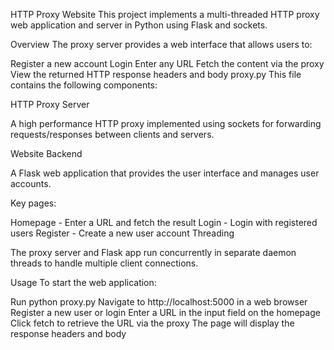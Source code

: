 HTTP Proxy Website
This project implements a multi-threaded HTTP proxy web application and server in Python using Flask and sockets.

Overview
The proxy server provides a web interface that allows users to:

Register a new account
Login
Enter any URL
Fetch the content via the proxy
View the returned HTTP response headers and body
proxy.py
This file contains the following components:

HTTP Proxy Server

A high performance HTTP proxy implemented using sockets for forwarding requests/responses between clients and servers.

Website Backend

A Flask web application that provides the user interface and manages user accounts.

Key pages:

Homepage - Enter a URL and fetch the result
Login - Login with registered users
Register - Create a new user account
Threading

The proxy server and Flask app run concurrently in separate daemon threads to handle multiple client connections.

Usage
To start the web application:

Run python proxy.py
Navigate to http://localhost:5000 in a web browser
Register a new user or login
Enter a URL in the input field on the homepage
Click fetch to retrieve the URL via the proxy
The page will display the response headers and body
